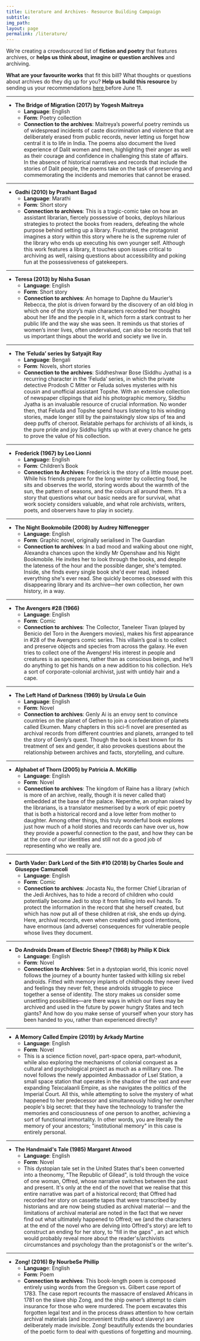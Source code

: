 ```yaml
---
title: Literature and Archives- Resource Building Campaign
subtitle: 
img_path: 
layout: page
permalink: /literature/
---
```


We’re creating a crowdsourced list of **fiction and poetry** that features archives, or **helps us think about, imagine or question archives** and archiving. 

**What are your favourite works** that fit this bill? What thoughts or questions about archives do they dig up for you? **Help us build this resource** by sending us your recommendations [here ](https://docs.google.com/forms/d/e/1FAIpQLSesoH9eJCTiwFNWMpQk2S_cGmNt1uqOGqfTX6QG3DE6LBBDBA/viewform)before June 11. 


---

* **The Bridge of Migration (2017) by Yogesh Maitreya**
  * **Language**: English
  * **Form**: Poetry collection 
  * **Connection to the archives**: Maitreya’s powerful poetry reminds us of widespread incidents of caste discrimination and violence that are deliberately erased from public records, never letting us forget how central it is to life in India. The poems also document the lived experience of Dalit women and men, highlighting their anger as well as their courage and confidence in challenging this state of affairs. In the absence of historical narratives and records that include the stories of Dalit people, the poems take on the task of preserving and commemorating the incidents and memories that cannot be erased. 


---

* **Gadhi (2010) by Prashant Bagad**
  * **Language**: Marathi
  * **Form**: Short story
  * **Connection to archives**: This is a tragic-comic take on how an assistant librarian, fiercely possessive of books, deploys hilarious strategies to protect the books from readers, defeating the whole purpose behind setting up a library. Frustrated, the protagonist imagines a story within this story where he is the supreme ruler of the library who ends up executing his own younger self. Although this work features a library, it touches upon issues critical to archiving as well, raising questions about accessibility and poking fun at the possessiveness of gatekeepers. 


---

* **Teresa (2013) by Nisha Susan**
  * **Language**: English
  * **Form**: Short story
  * **Connection to archives**: An homage to Daphne du Maurier’s Rebecca, the plot is driven forward by the discovery of an old blog in which one of the story’s main characters recorded her thoughts about her life and the people in it, which form a stark contrast to her public life and the way she was seen. It reminds us that stories of women’s inner lives, often undervalued, can also be records that tell us important things about the world and society we live in.


---

* **The ‘Feluda’ series by Satyajit Ray** 
  * **Language**: Bengali 
  * **Form**: Novels, short stories 
  * **Connection to the archives**: Siddheshwar Bose (Siddhu Jyatha) is a recurring character in the ‘Feluda’ series, in which the private detective Prodosh C Mitter or Feluda solves mysteries with his cousin and unofficial assistant Topshe. With an extensive collection of newspaper clippings that aid his photographic memory, Siddhu Jyatha is an invaluable resource of crucial information. No wonder then, that Feluda and Topshe spend hours listening to his winding stories, made longer still by the painstakingly slow sips of tea and deep puffs of cheroot. Relatable perhaps for archivists of all kinds, is the pure pride and joy Siddhu lights up with at every chance he gets to prove the value of his collection. 


---

* **Frederick (1967) by Leo Lionni** 
  * **Languag**e: English
  * **Form**: Children’s Book 
  * **Connection to Archives**: Frederick is the story of a little mouse poet. While his friends prepare for the long winter by collecting food, he sits and observes the world, storing words about the warmth of the sun, the pattern of seasons, and the colours all around them. It’s a story that questions what our basic needs are for survival, what work society considers valuable, and what role archivists, writers, poets, and observers have to play in society. 


---

* **The Night Bookmobile (2008) by Audrey Niffenegger**
  * **Language**: English
  * **Form**: Graphic novel, originally serialised in The Guardian 
  * **Connection to archives**: In a bad mood and walking about one night, Alexandra chances upon the kindly Mr Openshaw and his Night Bookmobile. He invites her to look through the books, and despite the lateness of the hour and the possible danger, she's tempted. Inside, she finds every single book she'd ever read, indeed everything she's ever read. She quickly becomes obsessed with this disappearing library and its archive—her own collection, her own history, in a way.


---

* **The Avengers #28 (1966)** 
  * **Language**: English
  * **Form**: Comic
  * **Connection to archives**: The Collector, Taneleer Tivan (played by Benicio del Toro in the Avengers movies), makes his first appearance in #28 of the Avengers comic series. This villain’s goal is to collect and preserve objects and species from across the galaxy. He even tries to collect one of the Avengers! His interest in people and creatures is as specimens, rather than as conscious beings, and he’ll do anything to get his hands on a new addition to his collection. He’s a sort of corporate-colonial archivist, just with untidy hair and a cape.


---

* **The Left Hand of Darkness (1969) by Ursula Le Guin**
  * **Language**: English
  * **Form**: Novel
  * **Connection to archives**: Genly Ai is an envoy sent to convince countries on the planet of Gethen to join a confederation of planets called Ekumen. Many chapters in this sci-fi novel are presented as archival records from different countries and planets, arranged to tell the story of Genly’s quest. Though the book is best known for its treatment of sex and gender, it also provokes questions about the relationship between archives and facts, storytelling, and culture.


---

* **Alphabet of Thorn (2005) by Patricia A. McKillip**
  * **Language**: English
  * **Form**: Novel
  * **Connection to archives**: The kingdom of Raine has a library (which is more of an archive, really, though it is never called that) embedded at the base of the palace. Nepenthe, an orphan raised by the librarians, is a translator mesmerised by a work of epic poetry that is both a historical record and a love letter from mother to daughter. Among other things, this truly wonderful book explores just how much of a hold stories and records can have over us, how they provide a powerful connection to the past, and how they can be at the core of our identities and still not do a good job of representing who we really are.


---

* **Darth Vader: Dark Lord of the Sith #10 (2018) by Charles Soule and Giuseppe Camuncoli**
  * **Language**: English
  * **Form**: Comic
  * **Connection to archives**: Jocasta Nu, the former Chief Librarian of the Jedi Archives, has to hide a record of children who could potentially become Jedi to stop it from falling into evil hands. To protect the information in the record that she herself created, but which has now put all of these children at risk, she ends up dying. Here, archival records, even when created with good intentions, have enormous (and adverse) consequences for vulnerable people whose lives they document. 


---

* **Do Androids Dream of Electric Sheep? (1968) by Philip K Dick** 
  * **Language**: English
  * **Form**: Novel 
  * **Connection to Archives**: Set in a dystopian world, this iconic novel follows the journey of a bounty hunter tasked with killing six rebel androids. Fitted with memory implants of childhoods they never lived and feelings they never felt, these androids struggle to piece together a sense of identity. The story makes us consider some unsettling possibilities—are there ways in which our lives may be archived and used in the future by power hungry States and tech giants? And how do you make sense of yourself when your story has been handed to you, rather than experienced directly?


---

* **A Memory Called Empire (2019) by Arkady Martine**
  * **Language**: English
  * **Form**: Novel
  * This is a science fiction novel, part-space opera, part-whodunit, while also exploring the mechanisms of colonial conquest as a cultural and psychological project as much as a military one. The novel follows the newly appointed Ambassador of Lsel Station, a small space station that operates in the shadow of the vast and ever expanding Teixcalaanli Empire, as she navigates the politics of the Imperial Court. All this, while attempting to solve the mystery of what happened to her predecessor and simultaneously hiding her own/her people's big secret: that they have the technology to transfer the memories and consciousness of one person to another, achieving a sort of functional immortality. In other words, you are literally the memory of your ancestors; "institutional memory" in this case is entirely personal.


---

* **The Handmaid's Tale (1985)  Margaret Atwood**
  * **Language**: English
  * **Form**: Novel
  * This dystopian tale set in the United States that's been converted into a theonomy, "The Republic of Gilead", is told through the voice of one woman, Offred, whose narrative switches between the past and present. It's only at the end of the novel that we realise that this entire narrative was part of a historical record; that Offred had recorded her story on cassette tapes that were transcribed by historians and are now being studied as archival material — and the limitations of archival material are noted in the fact that we never find out what ultimately happened to Offred; we (and the characters at the end of the novel who are delving into Offred's story)  are left to construct an ending for her story, to "fill in the gaps" , an act which would probably reveal more about the reader's/archivists circumstances and psychology than the protagonist's or the writer's. 


---

* **Zong! (2016) By NourbeSe Phillip** 
  * **Languag**e: English 
  * **Form**: Poem 
  * **Connection to archives**: This book-length poem is composed entirely using words from the Gregson vs. Gilbert case report of 1783. The case report recounts the massacre of enslaved Africans in 1781 on the slave ship Zong, and the ship owner’s attempt to claim insurance for those who were murdered. The poem excavates this forgotten legal text and in the process draws attention to how certain archival materials (and inconvenient truths about slavery) are deliberately made invisible. Zong! beautifully extends the boundaries of the poetic form to deal with questions of forgetting and mourning. 

